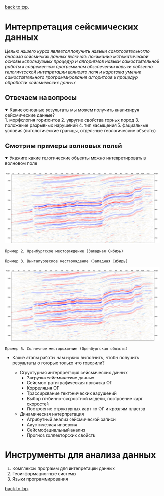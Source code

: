 [back to top](./index.html).
# Интерпретация сейсмических данных 

*Целью нашего курса является получить навыки самотсоятельногло анализа сейсмичких данных включая:
понимание математической основы используемых процедур и алгоритмов
навыки самостоятельной работы в современном программном обеспечении
навыки собвенно гелогичесской интепретации волновго поля и каротажа
умение самостоятельного программирования алгоритоов и процедур обработки сейсмичкских данных*

## Отвечаем на вопросы
<details open>
  <summary>Какие основные результаты мы можем получить анализируя сейсмические данные?</summary>
 	1. морфология горизонтов
	2. упругие свойства горных пород
	3. положение разрывных нарушений
	4. тип насыщения
	5. фациальные условия (литологические границы, отдельные геологические объекты)
</details>



## Смотрим примеры волновых полей

<details open>
  <summary>Укажите какие  гелогические объекты можно интепретировать в волновом поле</summary>

 ![Пример 1. Ярайнерское месторождение Западная Сибирь (Западная Сибирь)](./img/36_FastTrack2_3D_2197_100dpi.bmp)

	Пример 2. Оренбургское месторождение (Западная Сибирь)

	Пример 3. Вынгапуровское месторождение (Западная Сибирь)

![Пример 4. Солнечное месторождение (Оренбургская область)](./img/36_FastTrack2_3D_2197_100dpi.bmp)

	Пример 5. Солнечное месторождение (Оренбургская область)
</details>







* Какие этапы работы нам нужно выполнить, чтобы получить результаты о готорых только что говорили?
	
	* Структурная интерпретация сейсмических данных
		* Загрузка сейсмических данных
		* Сейсмостратиграфическая привязка ОГ
		* Корреляция ОГ
		* Трассирование тектонических нарушений
		* Выбор глубинно-скоростной модели, построение карт скоростей
		* Построение структурных карт по ОГ и кровлям пластов
	* Динамическая интерпретация
		* Атрибутный анализ сейсмической записи 
		* Акустическая инверсия
		* Сейсмофациальный анализ
		* Прогноз коллекторских свойств




# Инструменты для анализа данных
1. Комплексы программ для интепретации данных
2. Геоинформационные системы
3. Языки программирования

[back to top](./index.html).